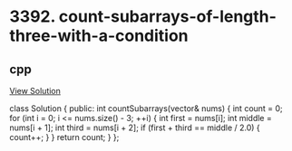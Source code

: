 # 3392. count-subarrays-of-length-three-with-a-condition

## cpp

[View Solution](3392-count-subarrays-of-length-three-with-a-condition.cpp)


class Solution {
public:
    int countSubarrays(vector<int>& nums) {
        int count = 0;
        for (int i = 0; i <= nums.size() - 3; ++i) {
            int first = nums[i];
            int middle = nums[i + 1];
            int third = nums[i + 2];
            if (first + third == middle / 2.0) {
                count++;
            }
        }
        return count;
    }
};

